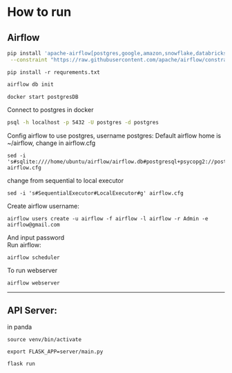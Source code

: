 # How to run 

## Airflow

``` bash install airflow
pip install 'apache-airflow[postgres,google,amazon,snowflake,databricks,dbt]==2.6.2' \
 --constraint "https://raw.githubusercontent.com/apache/airflow/constraints-2.6.2/constraints-3.8.txt"
```
```
pip install -r requrements.txt
```

``` bash
airflow db init
```

```
docker start postgresDB
```

Connect to postgres in docker
``` bash
psql -h localhost -p 5432 -U postgres -d postgres
```

Config airflow to use postgres, username postgres:
Default airflow home is ~/airflow, change in airflow.cfg
```
sed -i 's#sqlite:////home/ubuntu/airflow/airflow.db#postgresql+psycopg2://postgres:postgres@localhost/airflow#g' airflow.cfg
```

change from sequential to local executor
```
sed -i 's#SequentialExecutor#LocalExecutor#g' airflow.cfg
```

Create airflow username:
```
airflow users create -u airflow -f airflow -l airflow -r Admin -e airflow@gmail.com
```

And input password\
Run airflow:

```
airflow scheduler
```
To run webserver
```
airflow webserver
```


---
## API Server:

in panda
```
source venv/bin/activate
```

```
export FLASK_APP=server/main.py
```

```
flask run
```


